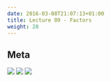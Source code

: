 ```yaml
---
date: 2016-03-08T21:07:13+01:00
title: Lecture 09 - Factors
weight: 28
---
```


## Meta
![](https://img.shields.io/badge/semester-fall%202018-orange.svg) ![](https://img.shields.io/badge/release-full-brightgreen.svg) [![](https://img.shields.io/badge/last%20update-2018--10--23-brightgreen.svg)](https://github.com/slu-soc5050/lecture-09/blob/master/NEWS_SITE.md)


